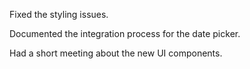 Fixed the styling issues.

Documented the integration process for the date picker.

Had a short meeting about the new UI components.